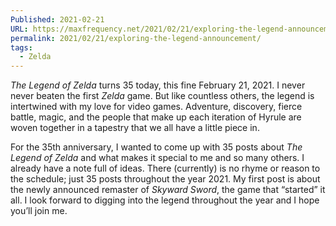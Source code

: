 ```yaml
---
Published: 2021-02-21
URL: https://maxfrequency.net/2021/02/21/exploring-the-legend-announcement/
permalink: 2021/02/21/exploring-the-legend-announcement/
tags:
  - Zelda
---
```

*The Legend of Zelda* turns 35 today, this fine February 21, 2021. I never never beaten the first *Zelda* game. But like countless others, the legend is intertwined with my love for video games. Adventure, discovery, fierce battle, magic, and the people that make up each iteration of Hyrule are woven together in a tapestry that we all have a little piece in.

For the 35th anniversary, I wanted to come up with 35 posts about *The Legend of Zelda* and what makes it special to me and so many others.  I already have a note full of ideas. There (currently) is no rhyme or reason to the schedule; just 35 posts throughout the year 2021. My first post is about the newly announced remaster of *Skyward Sword*, the game that “started” it all. I look forward to digging into the legend throughout the year and I hope you’ll join me.